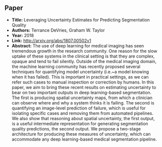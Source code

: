 ## Paper
  - **Title:** Leveraging Uncertainty Estimates for Predicting Segmentation Quality
  - **Authors:** Terrance DeVries, Graham W. Taylor
  - **Year:** 2018
  - **Link:** http://arxiv.org/abs/1807.00502v1
  - **Abstract:** The use of deep learning for medical imaging has seen tremendous growth in the research community. One reason for the slow uptake of these systems in the clinical setting is that they are complex, opaque and tend to fail silently. Outside of the medical imaging domain, the machine learning community has recently proposed several techniques for quantifying model uncertainty (i.e.~a model knowing when it has failed). This is important in practical settings, as we can refer such cases to manual inspection or correction by humans. In this paper, we aim to bring these recent results on estimating uncertainty to bear on two important outputs in deep learning-based segmentation. The first is producing spatial uncertainty maps, from which a clinician can observe where and why a system thinks it is failing. The second is quantifying an image-level prediction of failure, which is useful for isolating specific cases and removing them from automated pipelines. We also show that reasoning about spatial uncertainty, the first output, is a useful intermediate representation for generating segmentation quality predictions, the second output. We propose a two-stage architecture for producing these measures of uncertainty, which can accommodate any deep learning-based medical segmentation pipeline.
